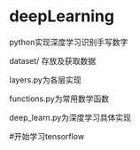 # deepLearning
python实现深度学习识别手写数字

dataset/ 存放及获取数据

layers.py为各层实现

functions.py为常用数学函数

deep_learn.py为深度学习具体实现

#开始学习tensorflow
